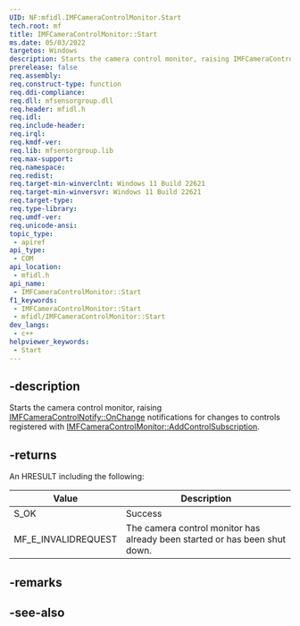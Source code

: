 ```yaml
---
UID: NF:mfidl.IMFCameraControlMonitor.Start
tech.root: mf
title: IMFCameraControlMonitor::Start
ms.date: 05/03/2022
targetos: Windows
description: Starts the camera control monitor, raising IMFCameraControlNotify::OnChange events for changes to controls registered with IMFCameraControlMonitor::AddControlSubscription.
prerelease: false
req.assembly: 
req.construct-type: function
req.ddi-compliance: 
req.dll: mfsensorgroup.dll
req.header: mfidl.h
req.idl: 
req.include-header: 
req.irql: 
req.kmdf-ver: 
req.lib: mfsensorgroup.lib
req.max-support: 
req.namespace: 
req.redist: 
req.target-min-winverclnt: Windows 11 Build 22621
req.target-min-winversvr: Windows 11 Build 22621
req.target-type: 
req.type-library: 
req.umdf-ver: 
req.unicode-ansi: 
topic_type:
 - apiref
api_type:
 - COM
api_location:
 - mfidl.h
api_name:
 - IMFCameraControlMonitor::Start
f1_keywords:
 - IMFCameraControlMonitor::Start
 - mfidl/IMFCameraControlMonitor::Start
dev_langs:
 - c++
helpviewer_keywords:
 - Start
---
```


## -description

Starts the camera control monitor, raising [IMFCameraControlNotify::OnChange](nf-mfidl-imfcameracontrolnotify-onchange.md) notifications for changes to controls registered with [IMFCameraControlMonitor::AddControlSubscription](nf-mfidl-imfcameracontrolmonitor-addcontrolsubscription.md).

## -returns

An HRESULT including the following:

| Value | Description |
|-------|-------------|
| S_OK  | Success     |
| MF_E_INVALIDREQUEST | The camera control monitor has already been started or has been shut down. |

## -remarks

## -see-also

